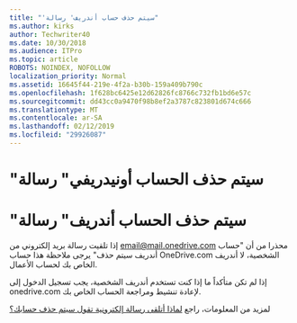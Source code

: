 ```yaml
---
title: "'سيتم حذف حساب أندريف' رسالة"
ms.author: kirks
author: Techwriter40
ms.date: 10/30/2018
ms.audience: ITPro
ms.topic: article
ROBOTS: NOINDEX, NOFOLLOW
localization_priority: Normal
ms.assetid: 16645f44-219e-4f2a-b30b-159a409b790c
ms.openlocfilehash: 1f628bc6425e12d62826fc8766c732fb1bd6e57c
ms.sourcegitcommit: dd43cc0a9470f98b8ef2a3787c823801d674c666
ms.translationtype: MT
ms.contentlocale: ar-SA
ms.lasthandoff: 02/12/2019
ms.locfileid: "29926087"
---
```

# <a name="onedrive-account-will-be-deleted-message"></a>"سيتم حذف الحساب أونيدريفي" رسالة

# <a name="onedrive-account-will-be-deleted-message"></a>"سيتم حذف الحساب أندريف" رسالة

إذا تلقيت رسالة بريد إلكتروني من email@mail.onedrive.com محذرا من أن "حساب أندريف سيتم حذف" يرجى ملاحظة هذا حساب OneDrive.com الشخصية، لا أندريف الخاص بك لحساب الأعمال. 
  
إذا لم تكن متأكداً ما إذا كنت تستخدم أندريف الشخصية، يجب تسجيل الدخول إلى onedrive.com لإعادة تنشيط ومراجعة الحساب الخاص بك.
  
لمزيد من المعلومات، راجع [لماذا أتلقى رسالة إلكترونية تقول سيتم حذف حسابك؟](https://go.microsoft.com/fwlink/?linkid=2036151&amp;clcid=0x409)
  

